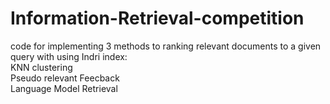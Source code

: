 # Information-Retrieval-competition
code for implementing 3 methods to ranking relevant documents to a given query with using Indri index:  
KNN clustering  
Pseudo relevant Feecback  
Language Model Retrieval  



